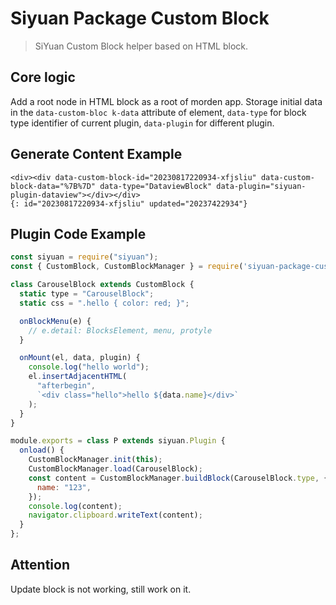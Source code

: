 # Siyuan Package Custom Block

> SiYuan Custom Block helper based on HTML block.

## Core logic

Add a root node in HTML block as a root of morden app. Storage initial data in the `data-custom-bloc k-data` attribute of element, `data-type` for block type identifier of current plugin, `data-plugin` for different plugin.

## Generate Content Example
```kramdown
<div><div data-custom-block-id="20230817220934-xfjsliu" data-custom-block-data="%7B%7D" data-type="DataviewBlock" data-plugin="siyuan-plugin-dataview"></div></div>
{: id="20230817220934-xfjsliu" updated="20237422934"}
```

## Plugin Code Example 
```javascript
const siyuan = require("siyuan");
const { CustomBlock, CustomBlockManager } = require('siyuan-package-custom-block');

class CarouselBlock extends CustomBlock {
  static type = "CarouselBlock";
  static css = ".hello { color: red; }";

  onBlockMenu(e) {
    // e.detail: BlocksElement, menu, protyle
  }

  onMount(el, data, plugin) {
    console.log("hello world");
    el.insertAdjacentHTML(
      "afterbegin",
      `<div class="hello">hello ${data.name}</div>`
    );
  }
}

module.exports = class P extends siyuan.Plugin {
  onload() {
    CustomBlockManager.init(this);
    CustomBlockManager.load(CarouselBlock);
    const content = CustomBlockManager.buildBlock(CarouselBlock.type, {
      name: "123",
    });
    console.log(content);
    navigator.clipboard.writeText(content);
  }
};
```

## Attention

Update block is not working, still work on it.